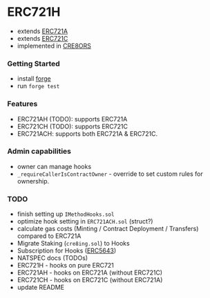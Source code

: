 # ERC721H

- extends [ERC721A](https://www.azuki.com/erc721a)
- extends [ERC721C](https://github.com/limitbreakinc/creator-token-contracts)
- implemented in [CRE8ORS](https://twitter.com/Cre8orsNFT)

### Getting Started

- install [forge](https://mirror.xyz/crisgarner.eth/BhQzl33tthkJJ3Oh2ehAD_2FXGGlMupKlrUUcDk0ALA)
- run `forge test`

### Features

- ERC721AH (TODO): supports ERC721A
- ERC721CH (TODO): supports ERC721C
- ERC721ACH: supports both ERC721A & ERC721C.

### Admin capabilities

- owner can manage hooks
- `_requireCallerIsContractOwner` - override to set custom rules for ownership.

### TODO

- finish setting up `IMethodHooks.sol`
- optimize hook setting in `ERC721ACH.sol` (struct?)
- calculate gas costs (Minting / Contract Deployment / Transfers) compared to ERC721A
- Migrate Staking (`cre8ing.sol`) to Hooks
- Subscription for Hooks ([ERC5643](https://eips.ethereum.org/EIPS/eip-5643))
- NATSPEC docs (TODOs)
- ERC721H - hooks on pure ERC721
- ERC721AH - hooks on ERC721A (without ERC721C)
- ERC721CH - hooks on ERC721C (without ERC721A)
- update README
